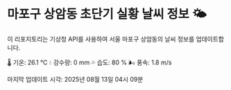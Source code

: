 
# 마포구 상암동 초단기 실황 날씨 정보 🌤️

이 리포지토리는 기상청 API를 사용하여 서울 마포구 상암동의 날씨 정보를 업데이트합니다. 

🌡️ 기온: 26.1 ℃
💧 강수량: 0 mm
💦 습도: 80 %
🌬️ 풍속: 1.8 m/s

마지막 업데이트 시각: 2025년 08월 13일 04시 09분    
